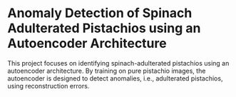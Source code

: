 # Anomaly Detection of Spinach Adulterated Pistachios using an Autoencoder Architecture
This project focuses on identifying spinach-adulterated pistachios using an autoencoder architecture. By training on pure pistachio images, the autoencoder is designed to detect anomalies, i.e., adulterated pistachios, using reconstruction errors.

